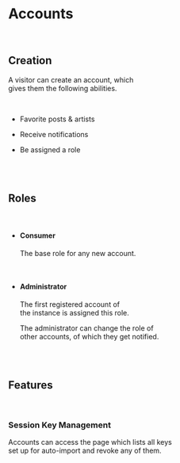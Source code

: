 
# Accounts

<br>

## Creation

A visitor can create an account, which <br>
gives them the following abilities.

<br>

-   Favorite posts & artists

-   Receive notifications

-   Be assigned a role

<br>
<br>

## Roles

<br>

-   #### Consumer

    The base role for any new account.
    
    <br>

-   #### Administrator

    The first registered account of <br>
    the instance is assigned this role.
    
    The administrator can change the role of <br>
    other accounts, of which they get notified.

<br>
<br>

## Features

<br>

### Session Key Management

Accounts can access the page which lists all keys <br>
set up for auto-import and revoke any of them.

<br>
